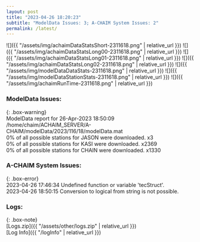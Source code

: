 ```yaml
---
layout: post
title: "2023-04-26 18:20:23"
subtitle: "ModelData Issues: 3; A-CHAIM System Issues: 2"
permalink: /latest/
---
```


![]({{ "/assets/img/achaimDataStatsShort-2311618.png" | relative_url }})
![]({{ "/assets/img/achaimDataStatsLong00-2311618.png" | relative_url }})
![]({{ "/assets/img/achaimDataStatsLong01-2311618.png" | relative_url }})
![]({{ "/assets/img/achaimDataStatsLong02-2311618.png" | relative_url }})
![]({{ "/assets/img/modelDataDataStats-2311618.png" | relative_url }})
![]({{ "/assets/img/modelDataStationStats-2311618.png" | relative_url }})
![]({{ "/assets/img/achaimRunTime-2311618.png" | relative_url }})


### ModelData Issues:  
  
{: .box-warning}  
 ModelData report for 26-Apr-2023 18:50:09   
 /home/chaim/ACHAIM_SERVER/A-CHAIM/modelData/2023/116/18/modelData.mat   
 0% of all possible stations for JASON were downloaded. x3   
 0% of all possible stations for KASI were downloaded. x2369   
 0% of all possible stations for CHAIN were downloaded. x1330   
  
### A-CHAIM System Issues:  
  
{: .box-error}  
2023-04-26 17:46:34 Undefined function or variable 'tecStruct'.  
2023-04-26 18:50:15 Conversion to logical from string is not possible.  

### Logs:  
  
{: .box-note}  
[Logs.zip]({{ "/assets/other/logs.zip" | relative_url }})  
[Log Info]({{ "/logInfo" | relative_url }})  
